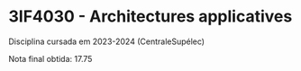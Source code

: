 # 3IF4030 - Architectures applicatives
Disciplina cursada em 2023-2024 (CentraleSupélec)

Nota final obtida: 17.75
